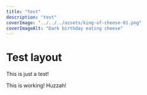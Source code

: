```yaml
---
title: "test"
description: "test"
coverImage: "../../../assets/king-of-cheese-01.png"
coverImageAlt: "Dark birthday eating cheese"
---
```


# Test layout

This is just a test!

This is working! Huzzah!
